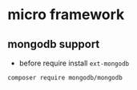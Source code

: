 # micro framework

## mongodb support 

- before require install `ext-mongodb`

```text
composer require mongodb/mongodb
```
